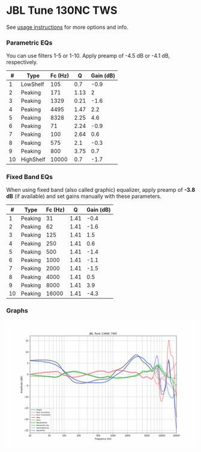 # JBL Tune 130NC TWS
See [usage instructions](https://github.com/jaakkopasanen/AutoEq#usage) for more options and info.

### Parametric EQs
You can use filters 1-5 or 1-10. Apply preamp of -4.5 dB or -4.1 dB, respectively.

|   # | Type      |   Fc (Hz) |    Q |   Gain (dB) |
|-----|-----------|-----------|------|-------------|
|   1 | LowShelf  |       105 | 0.7  |        -0.9 |
|   2 | Peaking   |       171 | 1.13 |         2   |
|   3 | Peaking   |      1329 | 0.21 |        -1.6 |
|   4 | Peaking   |      4495 | 1.47 |         2.2 |
|   5 | Peaking   |      8328 | 2.25 |         4.6 |
|   6 | Peaking   |        71 | 2.24 |        -0.9 |
|   7 | Peaking   |       100 | 2.64 |         0.6 |
|   8 | Peaking   |       575 | 2.1  |        -0.3 |
|   9 | Peaking   |       800 | 3.75 |         0.7 |
|  10 | HighShelf |     10000 | 0.7  |        -1.7 |

### Fixed Band EQs
When using fixed band (also called graphic) equalizer, apply preamp of **-3.8 dB** (if available) and set gains manually with these parameters.

|   # | Type    |   Fc (Hz) |    Q |   Gain (dB) |
|-----|---------|-----------|------|-------------|
|   1 | Peaking |        31 | 1.41 |        -0.4 |
|   2 | Peaking |        62 | 1.41 |        -1.6 |
|   3 | Peaking |       125 | 1.41 |         1.5 |
|   4 | Peaking |       250 | 1.41 |         0.6 |
|   5 | Peaking |       500 | 1.41 |        -1.4 |
|   6 | Peaking |      1000 | 1.41 |        -1.1 |
|   7 | Peaking |      2000 | 1.41 |        -1.5 |
|   8 | Peaking |      4000 | 1.41 |         0.5 |
|   9 | Peaking |      8000 | 1.41 |         3.9 |
|  10 | Peaking |     16000 | 1.41 |        -4.3 |

### Graphs
![](./JBL%20Tune%20130NC%20TWS.png)
